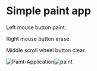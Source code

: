 # Simple paint app

Left mouse button paint.

Right mouse button erase.

Middle scroll wheel button clear.

![Paint-Application](paint.gif)![paint](https://github.com/IF-RACING/Paint-Application/assets/99550596/5eef20ab-bbf7-47ac-a46b-8bc6429d227d)
